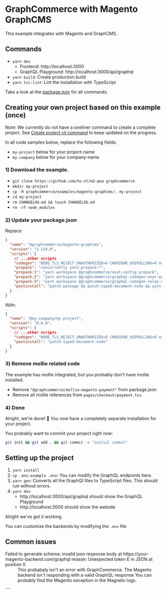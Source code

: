# GraphCommerce with Magento GraphCMS

This example integrates with Magento and GraphCMS.

## Commands

- `yarn dev`
  - Frontend: http://localhost:3000
  - GraphQL Playground: http://localhost:3000/api/graphql
- `yarn build`: Create production build
- `yarn tsc:lint`: Lint the installation with TypeScript

Take a look at the [package.json](./package.json) for all commands.

## Creating your own project based on this example (once)

Note: We currently do not have a oneliner command to create a complete project.
See [Create project cli command](https://github.com/ho-nl/m2-pwa/issues/1174) to
keep updated on the progress.

In all code samples below, replace the following fields:

- `my-project` below for your project-name
- `my-company` below for your company-name

### 1) Download the example.

- `git clone https://github.com/ho-nl/m2-pwa graphcommerce`
- `mkdir my-project`
- `cp -R graphcommerce/examples/magento-graphcms/. my-project`
- `cd my-project`
- `rm CHANGELOG.md && touch CHANGELOG.md`
- `rm -rf node_modules`

### 2) Update your package.json

Replace

```json
{
  "name": "@graphcommerce/magento-graphcms",
  "version": "2.124.0",
  "scripts": {
    // ...other scripts
    "codegen": "NODE_TLS_REJECT_UNAUTHORIZED=0 CHOKIDAR_USEPOLLING=0 node -r dotenv/config node_modules/.bin/graphql-codegen -c codegen.mono.yml",
    "prepack": "concurrently yarn:prepack:*",
    "prepack:1": "yarn workspace @graphcommerce/next-config prepack",
    "prepack:2": "yarn workspace @graphcommerce/graphql-codegen-near-operation-file prepack",
    "prepack:3": "yarn workspace @graphcommerce/graphql-codegen-relay-optimizer-plugin prepack",
    "postinstall": "patch-package && patch-typed-document-node && yarn prepack"
  }
}
```

With:

```json
{
  "name": "@my-company/my-project",
  "version": "0.0.0",
  "scripts": {
    // ...other scripts
    "codegen": "NODE_TLS_REJECT_UNAUTHORIZED=0 CHOKIDAR_USEPOLLING=0 node -r dotenv/config node_modules/.bin/graphql-codegen",
    "postinstall": "patch-typed-document-node"
  }
}
```

### 3) Remove mollie related code

The example has mollie integrated, but you probably don't have mollie installed.

- Remove `"@graphcommerce/mollie-magento-payment"` from package.json
- Remove all mollie references from `pages/checkout/payment.tsx`

### 4) Done

Alright, we're done! 🎉 You now have a completely separate installation for your
project.

You probably want to commit your project right now:

```bash
git init && git add . && git commit -m "initial commit"
```

## Setting up the project

1. `yarn install`
2. `cp .env.example .env`: You can modify the GraphQL endpoints here.
3. `yarn gen`: Converts all the GraphQl files to TypeScript files. This should
   run without errors.
4. `yarn dev`
   - http://localhost:3000/api/graphql should show the GraphQL Playground
   - http://localhost:3000 should show the website

Alright we've got it working.

You can customize the backends by modifying the `.env` file

## Common issues

<dl>
  <dt>Failed to generate schema: invalid json response body at
https://your-magento-backend.com/graphql reason: Unexpected token E in JSON at
position 0</dt>
  <dd>This probabaly isn't an error with GraphCommerce. The Magento backend isn't responding with a valid GraphQL response You can probably find the Magento exception in the Magneto logs.</dd>
</dl>
````
